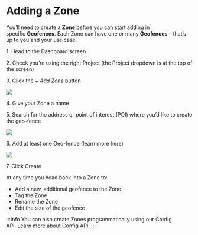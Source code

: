 Adding a Zone
=============

You’ll need to create a **Zone** before you can start adding in specific **Geofences**. Each Zone can have one or many **Geofences** – that’s up to you and your use case.

1\. Head to the Dashboard screen

2\. Check you’re using the right Project (the Project dropdown is at the top of the screen)

3\. Click the _+ Add Zone_ button

![](https://docs.bluedot.io/wp-content/uploads/2023/05/Zone-Creation-1-1024x507.png)

4\. Give your Zone a name

5\. Search for the address or point of interest (POI) where you’d like to create the geo-fence

![](https://docs.bluedot.io/wp-content/uploads/2023/05/Zone-Creation-2-1-1024x260.png)

6\. Add at least one Geo-fence (learn more here)

![](https://docs.bluedot.io/wp-content/uploads/2023/05/Zone-Creation-3-1024x520.png)

7\. Click Create

At any time you head back into a Zone to:

*   Add a new, additional geofence to the Zone
*   Tag the Zone
*   Rename the Zone
*   Edit the size of the geofence


:::info
You can also create Zones programmatically using our Config API. [Learn more about Config API](../APIs/Config%20API/Overview.md).
:::